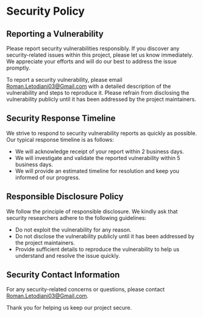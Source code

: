 # Security Policy

## Reporting a Vulnerability

Please report security vulnerabilities responsibly. If you discover any security-related issues within this project, please let us know immediately. We appreciate your efforts and will do our best to address the issue promptly.

To report a security vulnerability, please email [Roman.Letodiani03@Gmail.com](mailto:Roman.Letodiani03@Gmail.com) with a detailed description of the vulnerability and steps to reproduce it. Please refrain from disclosing the vulnerability publicly until it has been addressed by the project maintainers.

## Security Response Timeline

We strive to respond to security vulnerability reports as quickly as possible. Our typical response timeline is as follows:

- We will acknowledge receipt of your report within 2 business days.
- We will investigate and validate the reported vulnerability within 5 business days.
- We will provide an estimated timeline for resolution and keep you informed of our progress.

## Responsible Disclosure Policy

We follow the principle of responsible disclosure. We kindly ask that security researchers adhere to the following guidelines:

- Do not exploit the vulnerability for any reason.
- Do not disclose the vulnerability publicly until it has been addressed by the project maintainers.
- Provide sufficient details to reproduce the vulnerability to help us understand and resolve the issue quickly.

## Security Contact Information

For any security-related concerns or questions, please contact [Roman.Letodiani03@Gmail.com](mailto:Roman.Letodiani03@Gmail.com).

Thank you for helping us keep our project secure.


